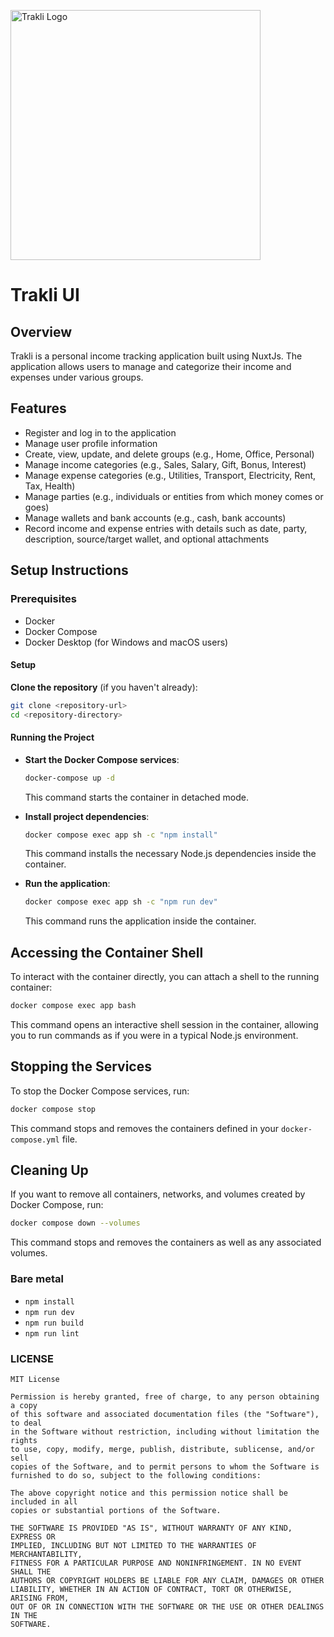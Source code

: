 <p ><a href="#" target="_blank"><img src="https://raw.githubusercontent.com/whilemsart/trakli/master/logo.svg" width="400" alt="Trakli Logo"></a></p>

# Trakli UI

## Overview

Trakli is a personal income tracking application built using NuxtJs. The application allows users to manage and categorize their income and expenses under various groups.

## Features

- Register and log in to the application
- Manage user profile information
- Create, view, update, and delete groups (e.g., Home, Office, Personal)
- Manage income categories (e.g., Sales, Salary, Gift, Bonus, Interest)
- Manage expense categories (e.g., Utilities, Transport, Electricity, Rent, Tax, Health)
- Manage parties (e.g., individuals or entities from which money comes or goes)
- Manage wallets and bank accounts (e.g., cash, bank accounts)
- Record income and expense entries with details such as date, party, description, source/target wallet, and optional attachments

## Setup Instructions

### Prerequisites

- Docker
- Docker Compose
- Docker Desktop (for Windows and macOS users)

#### Setup

**Clone the repository** (if you haven't already):

```sh
git clone <repository-url>
cd <repository-directory>
```

#### Running the Project

- **Start the Docker Compose services**:

  ```sh
  docker-compose up -d
  ```

  This command starts the container in detached mode.

- **Install project dependencies**:

  ```sh
  docker compose exec app sh -c "npm install"
  ```

  This command installs the necessary Node.js dependencies inside the container.

- **Run the application**:

  ```sh
  docker compose exec app sh -c "npm run dev"
  ```

  This command runs the application inside the container.

## Accessing the Container Shell

To interact with the container directly, you can attach a shell to the running container:

```sh
docker compose exec app bash
```

This command opens an interactive shell session in the container, allowing you to run commands as if you were in a typical Node.js environment.

## Stopping the Services

To stop the Docker Compose services, run:

```sh
docker compose stop
```

This command stops and removes the containers defined in your `docker-compose.yml` file.

## Cleaning Up

If you want to remove all containers, networks, and volumes created by Docker Compose, run:

```sh
docker compose down --volumes
```

This command stops and removes the containers as well as any associated volumes.

### Bare metal

- `npm install`
- `npm run dev`
- `npm run build`
- `npm run lint`

### LICENSE

```
MIT License

Permission is hereby granted, free of charge, to any person obtaining a copy
of this software and associated documentation files (the "Software"), to deal
in the Software without restriction, including without limitation the rights
to use, copy, modify, merge, publish, distribute, sublicense, and/or sell
copies of the Software, and to permit persons to whom the Software is
furnished to do so, subject to the following conditions:

The above copyright notice and this permission notice shall be included in all
copies or substantial portions of the Software.

THE SOFTWARE IS PROVIDED "AS IS", WITHOUT WARRANTY OF ANY KIND, EXPRESS OR
IMPLIED, INCLUDING BUT NOT LIMITED TO THE WARRANTIES OF MERCHANTABILITY,
FITNESS FOR A PARTICULAR PURPOSE AND NONINFRINGEMENT. IN NO EVENT SHALL THE
AUTHORS OR COPYRIGHT HOLDERS BE LIABLE FOR ANY CLAIM, DAMAGES OR OTHER
LIABILITY, WHETHER IN AN ACTION OF CONTRACT, TORT OR OTHERWISE, ARISING FROM,
OUT OF OR IN CONNECTION WITH THE SOFTWARE OR THE USE OR OTHER DEALINGS IN THE
SOFTWARE.
```
